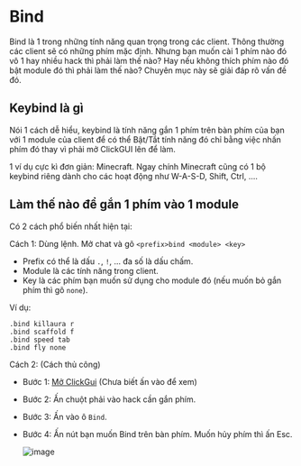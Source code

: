 
# Bind

Bind là 1 trong những tính năng quan trọng trong các client. Thông thường các client sẽ có những phím mặc định. Nhưng bạn muốn cài 1 phím nào đó vô 1 hay nhiều hack thì phải làm thế nào? Hay nếu không thích phím nào đó bật module đó thì phải làm thế nào? 
Chuyên mục này sẽ giải đáp rõ vấn đề đó.

## Keybind là gì

Nói 1 cách dễ hiểu, keybind là tính năng gắn 1 phím trên bàn phím của bạn với 1 module của client để có thể Bật/Tắt tính năng đó chỉ bằng việc nhấn phím đó thay vì phải mở ClickGUI lên để làm.

1 ví dụ cực kì đơn giản: Minecraft. Ngay chính Minecraft cũng có 1 bộ keybind riêng dành cho các hoạt động như W-A-S-D, Shift, Ctrl, ....

## Làm thế nào để gắn 1 phím vào 1 module

Có 2 cách phổ biến nhất hiện tại:

Cách 1: Dùng lệnh. Mở chat và gõ `<prefix>bind <module> <key>`
- Prefix có thể là dấu `.`, `!`, ... đa số là dấu chấm.
- Module là các tính năng trong client.
- Key là các phím bạn muốn sử dụng cho module đó (nếu muốn bỏ gắn phím thì gõ `none`).

Ví dụ:
```
.bind killaura r
.bind scaffold f
.bind speed tab
.bind fly none
```

Cách 2: (Cách thủ công)
- Bước 1: [Mở ClickGui](cach_mo_clickgui.md) (Chưa biết ấn vào để xem)
- Bước 2: Ấn chuột phải vào hack cần gắn phím.
- Bước 3: Ấn vào ô `Bind`.
- Bước 4: Ấn nút bạn muốn Bind trên bàn phím. Muốn hủy phím thì ấn Esc.

  
  ![image](https://github.com/javiki123gm/docs-cheating/assets/128275915/3a27cb89-5ef2-4475-a560-ff4edba5b6b3)
